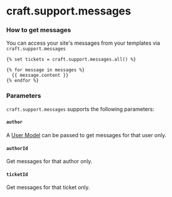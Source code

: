 # craft.support.messages

### How to get messages

You can access your site's messages from your templates via `craft.support.messages`

```twig
{% set tickets = craft.support.messages.all() %}

{% for message in messages %}
  {{ message.content }}
{% endfor %}
```

### Parameters

`craft.support.messages` supports the following parameters:

#### `author`

A [User Model]([UserModel](https://docs.craftcms.com/api/v3/craft-elements-user.html)) can be passed to get messages for that user only.

#### `authorId`

Get messages for that author only.

#### `ticketId`

Get messages for that ticket only.
